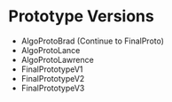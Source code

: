 # Prototype Versions

- AlgoProtoBrad (Continue to FinalProto)
- AlgoProtoLance
- AlgoProtoLawrence
- FinalPrototypeV1
- FinalPrototypeV2
- FinalPrototypeV3
